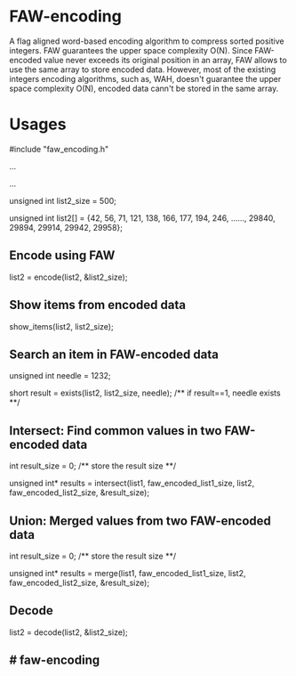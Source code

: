 # FAW-encoding
A flag aligned word-based encoding algorithm to compress sorted positive integers. FAW guarantees the upper space complexity O(N). Since FAW-encoded value never exceeds its original position in an array, FAW allows to use the same array to store encoded data. However, most of the existing integers encoding algorithms, such as, WAH, doesn't guarantee the upper space complexity O(N), encoded data cann't be stored in the same array.

# Usages

  
  #include "faw_encoding.h"
  
  ...
  
  ...
  
  unsigned int list2_size = 500;
  
  unsigned int list2[] = {42, 56, 71, 121, 138, 166, 177, 194, 246, ......, 29840, 29894, 29914, 29942, 29958};

  
  ## Encode using FAW
  list2 = encode(list2, &list2_size);
 
  ## Show items from encoded data
  show_items(list2, list2_size);


  ## Search an item in FAW-encoded data
  unsigned int needle = 1232;

  short result = exists(list2, list2_size, needle);  /** if result==1, needle exists **/


  ## Intersect: Find common values in two FAW-encoded data
  int result_size = 0;      /** store the result size **/
  
  unsigned int* results = intersect(list1, faw_encoded_list1_size, list2, faw_encoded_list2_size, &result_size);


  ## Union: Merged values from two FAW-encoded data
  int result_size = 0;      /** store the result size **/
  
  unsigned int* results = merge(list1, faw_encoded_list1_size, list2, faw_encoded_list2_size, &result_size);


  ## Decode
  list2 = decode(list2, &list2_size);


##  # faw-encoding
